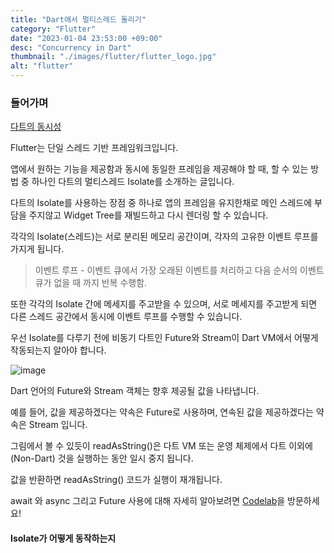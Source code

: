 ```yaml
---
title: "Dart에서 멀티스레드 돌리기"
category: "Flutter"
date: "2023-01-04 23:53:00 +09:00"
desc: "Concurrency in Dart"
thumbnail: "./images/flutter/flutter_logo.jpg"
alt: "flutter"
---
```


### 들어가며

[다트의 동시성](https://dart.dev/guides/language/concurrency)

Flutter는 단일 스레드 기반 프레임워크입니다.

앱에서 원하는 기능을 제공함과 동시에 동일한 프레임을 제공해야 할 때, 할 수 있는 방법 중 하나인 다트의 멀티스레드 Isolate를 소개하는 글입니다.

다트의 Isolate를 사용하는 장점 중 하나로 앱의 프레임을 유지한채로 메인 스레드에 부담을 주지않고 Widget Tree를 재빌드하고 다시 렌더링 할 수 있습니다.

각각의 Isolate(스레드)는 서로 분리된 메모리 공간이며, 각자의 고유한 이벤트 루프를 가지게 됩니다.

> 이벤트 루프 - 이벤트 큐에서 가장 오래된 이벤트를 처리하고 다음 순서의 이벤트 큐가 없을 때 까지 반복 수행함.

또한 각각의 Isolate 간에 메세지를 주고받을 수 있으며, 서로 메세지를 주고받게 되면 다른 스레드 공간에서 동시에 이벤트 루프를 수행할 수 있습니다.

우선 Isolate를 다루기 전에 비동기 다트인 Future와 Stream이 Dart VM에서 어떻게 작동되는지 알아야 합니다.

![image](https://user-images.githubusercontent.com/85836879/210585348-eeecb8b1-4d99-4cb5-a408-fdbc23182d15.png)

Dart 언어의 Future와 Stream 객체는 향후 제공될 값을 나타냅니다.

예를 들어, 값을 제공하겠다는 약속은 Future<T>로 사용하며, 연속된 값을 제공하겠다는 약속은 Stream<T> 입니다.

그림에서 볼 수 있듯이 readAsString()은 다트 VM 또는 운영 체제에서 다트 이외에(Non-Dart) 것을 실행하는 동안 일시 중지 됩니다.

값을 반환하면 readAsString() 코드가 실행이 재개됩니다. 

await 와 async 그리고 Future 사용에 대해 자세히 알아보려면 [Codelab](https://dart.dev/codelabs/async-await)을 방문하세요!

#### Isolate가 어떻게 동작하는지
